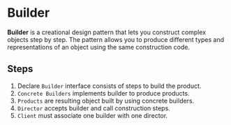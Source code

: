 # Builder
**Builder** is a creational design pattern that lets you construct complex objects step by step. The pattern allows you to produce different types and representations of an object using the same construction code.
## Steps
1. Declare `Builder` interface consists of steps to build the product.
2. `Concrete Builders` implements builder to produce products.
3. `Products` are resulting object built by using concrete builders.
4. `Director` accepts builder and call construction steps.
5. `Client` must associate one builder with one director.